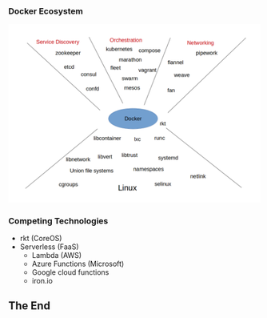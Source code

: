 ### Docker Ecosystem
![ecosystem](img/docker-ecosystem.png "Docker Ecosystem")


### Competing Technologies

* rkt (CoreOS)
* Serverless (FaaS) 
   * Lambda (AWS) 
   * Azure Functions (Microsoft)
   * Google cloud functions
   * iron.io



## The End
